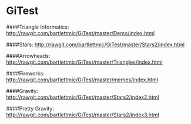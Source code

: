 # GiTest
####Triangle Informatics:
http://rawgit.com/bartlettmic/GiTest/master/Demo/index.html

####Stars:
http://rawgit.com/bartlettmic/GiTest/master/Stars2/index.html

####Arrowheads:
http://rawgit.com/bartlettmic/GiTest/master/Triangles/index.html

####Fireworks:
http://rawgit.com/bartlettmic/GiTest/master/memes/index.html

####Gravity:
http://rawgit.com/bartlettmic/GiTest/master/Stars2/index2.html

####Pretty Gravity:
http://rawgit.com/bartlettmic/GiTest/master/Stars2/index3.html

